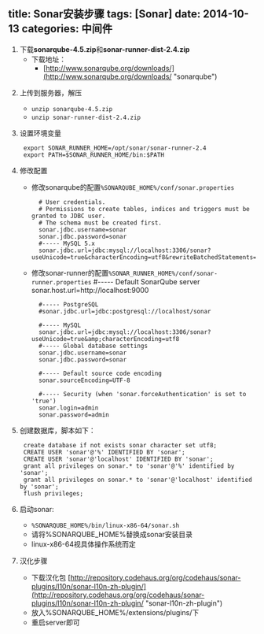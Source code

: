 title: Sonar安装步骤
tags: [Sonar]
date: 2014-10-13
categories: 中间件
---

1. 下载**sonarqube-4.5.zip**和**sonar-runner-dist-2.4.zip**
	- 下载地址：
		- [http://www.sonarqube.org/downloads/](http://www.sonarqube.org/downloads/ "sonarqube")

<!-- more -->

2. 上传到服务器，解压
	- `unzip sonarqube-4.5.zip`
	- `unzip sonar-runner-dist-2.4.zip`

3. 设置环境变量

		export SONAR_RUNNER_HOME=/opt/sonar/sonar-runner-2.4
		export PATH=$SONAR_RUNNER_HOME/bin:$PATH

4. 修改配置
	- 修改sonarqube的配置`%SONARQUBE_HOME%/conf/sonar.properties`

			# User credentials.
			# Permissions to create tables, indices and triggers must be granted to JDBC user.
			# The schema must be created first.
	        sonar.jdbc.username=sonar
	        sonar.jdbc.password=sonar
			#----- MySQL 5.x
			sonar.jdbc.url=jdbc:mysql://localhost:3306/sonar?useUnicode=true&characterEncoding=utf8&rewriteBatchedStatements=true&useConfigs=maxPerformance

	- 修改sonar-runner的配置`%SONAR_RUNNER_HOME%/conf/sonar-runner.properties`
			#----- Default SonarQube server
			sonar.host.url=http://localhost:9000

			#----- PostgreSQL
			#sonar.jdbc.url=jdbc:postgresql://localhost/sonar

			#----- MySQL
			sonar.jdbc.url=jdbc:mysql://localhost:3306/sonar?useUnicode=true&amp;characterEncoding=utf8
			#----- Global database settings
			sonar.jdbc.username=sonar
			sonar.jdbc.password=sonar

			#----- Default source code encoding
			sonar.sourceEncoding=UTF-8

			#----- Security (when 'sonar.forceAuthentication' is set to 'true')
			sonar.login=admin
			sonar.password=admin

5. 创建数据库，脚本如下：

		create database if not exists sonar character set utf8;
		CREATE USER 'sonar'@'%' IDENTIFIED BY 'sonar';
		CREATE USER 'sonar'@'localhost' IDENTIFIED BY 'sonar';
		grant all privileges on sonar.* to 'sonar'@'%' identified by 'sonar';
		grant all privileges on sonar.* to 'sonar'@'localhost' identified by 'sonar';
		flush privileges;

6. 启动sonar:
	- `%SONARQUBE_HOME%/bin/linux-x86-64/sonar.sh`
	- 请将%SONARQUBE_HOME%替换成sonar安装目录
	- linux-x86-64视具体操作系统而定

7. 汉化步骤
	- 下载汉化包
		[http://repository.codehaus.org/org/codehaus/sonar-plugins/l10n/sonar-l10n-zh-plugin/](http://repository.codehaus.org/org/codehaus/sonar-plugins/l10n/sonar-l10n-zh-plugin/ "sonar-l10n-zh-plugin")
	- 放入%SONARQUBE_HOME%/extensions/plugins/下
	- 重启server即可
